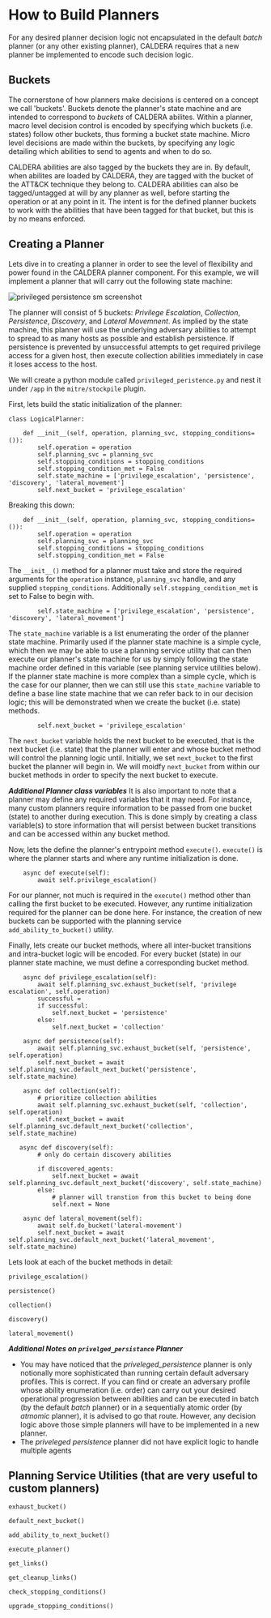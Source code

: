 How to Build Planners
================

For any desired planner decision logic not encapsulated in the default _batch_ planner (or any other existing planner), CALDERA requires that a new planner be implemented to encode such decision logic.

## Buckets

The cornerstone of how planners make decisions is centered on a concept we call 'buckets'. Buckets denote the planner's state machine and are intended to correspond to _buckets_ of CALDERA abilites. Within a planner, macro level decision control is encoded by specifying which buckets (i.e. states) follow other buckets, thus forming a bucket state machine. Micro level decisions are made within the buckets, by specifying any logic detailing which abilities to send to agents and when to do so.

CALDERA abilities are also tagged by the buckets they are in. By default, when abilites are loaded by CALDERA, they are tagged with the bucket of the ATT&CK technique they belong to. CALDERA abilities can also be tagged/untagged at will by any planner as well, before starting the operation or at any point in it. The intent is for the defined planner buckets to work with the abilities that have been tagged for that bucket, but this is by no means enforced.

## Creating a Planner

Lets dive in to creating a planner in order to see the level of flexibility and power found in the CALDERA planner component. For this example, we will implement a planner that will carry out the following state machine:

![privileged persistence sm screenshot](/priveleged_persistence_sm_screenshot.png)

The planner will consist of 5 buckets:  _Privilege Escalation_, _Collection_, _Persistence_, _Discovery_, and _Lateral Movemnent_. As implied by the state machine, this planner will use the underlying adversary abilities to attempt to spread to as many hosts as possible and establish persistence. If persistence is prevented by unsuccessful attempts to get required privilege access for a given host, then execute collection abilities immediately in case it loses access to the host.

We will create a python module called ```privileged_peristence.py``` and nest it under ```/app``` in the ```mitre/stockpile``` plugin.

First, lets build the static initialization of the planner:

```
class LogicalPlanner:

    def __init__(self, operation, planning_svc, stopping_conditions=()):
        self.operation = operation
        self.planning_svc = planning_svc
        self.stopping_conditions = stopping_conditions
        self.stopping_condition_met = False
        self.state_machine = ['privilege_escalation', 'persistence', 'discovery', 'lateral_movement']
        self.next_bucket = 'privilege_escalation'

```

Breaking this down:

```
    def __init__(self, operation, planning_svc, stopping_conditions=()):
        self.operation = operation
        self.planning_svc = planning_svc
        self.stopping_conditions = stopping_conditions
        self.stopping_condition_met = False
```
The ```__init__()``` method for a planner must take and store the required arguments for the ```operation``` instance, ```planning_svc``` handle, and any supplied ```stopping_conditions```.  Additionally ```self.stopping_condition_met``` is set to False to begin with.

```
        self.state_machine = ['privilege_escalation', 'persistence', 'discovery', 'lateral_movement']
```
The ```state_machine``` variable is a list enumerating the order of the planner state machine. Primarily used if the planner state machine is a simple cycle, which then we may be able to use a planning service utility that can then execute our planner's state machine for us by simply following the state machine order defined in this variable (see planning service utilities below). If the planner state machine is more complex than a simple cycle, which is the case for our planner, then we can still use this ```state_machine``` variable to define a base line state machine that we can refer back to in our decision logic; this will be demonstrated when we create the bucket (i.e. state) methods.

```
        self.next_bucket = 'privilege_escalation'
```
The ```next_bucket``` variable holds the next bucket to be executed, that is the next bucket (i.e. state) that the planner will enter and whose bucket method will control the planning logic until. Initially, we set ```next_bucket``` to the first bucket the planner will begin in. We will moidfy ```next_bucket``` from within our bucket methods in order to specify the next bucket to execute.

**_Additional Planner class variables_**
It is also important to note that a planner may define any required variables that it may need. For instance, many custom planners require information to be passed from one bucket (state) to another during execution. This is done simply by creating a class variable(s) to store information that will persist between bucket transitions and can be accessed within any bucket method.

Now, lets the define the planner's entrypoint method ```execute()```. ```execute()``` is where the planner starts and where any runtime initialization is done.

```
    async def execute(self):
        await self.privilege_escalation()
```
For our planner, not much is required in the ```execute()``` method other than calling the first bucket to be executed. However, any runtime initialization required for the planner can be done here. For instance, the creation of new buckets can be supported with the planning service ```add_ability_to_bucket()``` utility.

Finally, lets create our bucket methods, where all inter-bucket transitions and intra-bucket logic will be encoded. For every bucket (state) in our planner state machine, we must define a corresponding bucket method.

```
    async def privilege_escalation(self):
        await self.planning_svc.exhaust_bucket(self, 'privilege escalation', self.operation)
        successful = 
        if successful:
            self.next_bucket = 'persistence'
        else:
            self.next_bucket = 'collection'

    async def persistence(self):
        await self.planning_svc.exhaust_bucket(self, 'persistence', self.operation)
        self.next_bucket = await self.planning_svc.default_next_bucket('persistence', self.state_machine)

    async def collection(self):
        # prioritize collection abilities
        await self.planning_svc.exhaust_bucket(self, 'collection', self.operation)
        self.next_bucket = await self.planning_svc.default_next_bucket('collection', self.state_machine)

   async def discovery(self):
        # only do certain discovery abilities
        
        if discovered_agents:
            self.next_bucket = await self.planning_svc.default_next_bucket('discovery', self.state_machine)
        else:
            # planner will transtion from this bucket to being done
            self.next = None

    async def lateral_movement(self):
        await self.do_bucket('lateral-movement')
        self.next_bucket = await self.planning_svc.default_next_bucket('lateral_movement', self.state_machine)
```

Lets look at each of the bucket methods in detail:

```privilege_escalation()```

```persistence()```

```collection()```

```discovery()```

```lateral_movement()```


**_Additional Notes on ```privelged_persistance``` Planner_**
- You may have noticed that the _priveleged_persistence_ planner is only notionally more sophisticated than running certain default adversary profiles. This is correct. If you can find or create an adversary profile whose ability enumeration (i.e. order) can carry out your desired operational progression between abilities and can be executed in batch (by the default _batch_ planner) or in a sequentially atomic order (by _atmomic_ planner), it is advised to go that route. However, any decision logic above those simple planners will have to be implemented in a new planner.
- The _priveleged persistence_ planner did not have explicit logic to handle multiple agents


## Planning Service Utilities (that are very useful to custom planners)

```exhaust_bucket()```

```default_next_bucket()```

```add_ability_to_next_bucket()```

```execute_planner()```

```get_links()```

```get_cleanup_links()```

```check_stopping_conditions()```

```upgrade_stopping_conditions()```
